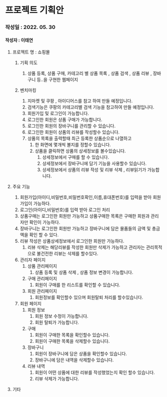 # 프로젝트 기획안

### 작성일 : 2022. 05. 30
#### 작성자 : 이태연
1. 프로젝트 명 : 쇼핑몰
   1. 기획 의도
      1. 상품 등록, 상품 구매, 카테고리 별 상품 목록 , 상품 검색 , 상품 리뷰 , 장바구니 등..을 구현한 웹페이지
      
   2. 벤치마킹
      1. 지마켓 및 쿠팡 , 아이디어스를 참고 하여 만들 예정입니다.
      2. 검색기능은 쿠팡의 카테고리별 검색 기능을 참고하여 만들 예정입니다.
      3. 회원가입 및 로그인이 가능합니다.
      4. 로그인한 회원은 상품 구매가 가능합니다.
      5. 로그인한 회원의 장바구니를 관리할 수 있습니다.
      6. 로그인한 회원이 상품의 리뷰를 작성할수 있습니다.
      7. 상품의 목록을 출력할때 최근 등록한 상품순으로 나열하고 
         1. 한 화면에 몇개씩 볼지를 정할수 있습니다.
         2. 상품을 클릭하면 상품의 상세정보를 볼수있습니다.
            1. 상세정보에서 구매를 할 수 있습니다.
            2. 상세정보에서 장바구니에 담기 기능을 사용할수 있습니다.
            3. 상세정보에서 상품의 리뷰 작성 및 리뷰 삭제 , 리뷰읽기가 가능합니다.

2. 주요 기능
      1. 회원가입(아이디,비밀번호,비밀번호확인,이름,휴대폰번호)를 입력을 받아 회원가입이 가능하다.
      2. 로그인(아이디,비밀번호)를 입력 받아 로그인 처리
      3. 상품구매는 로그인한 회원만 가능하고 상품구매한 목록은 구매한 회원과 관리자만 확인이 가능하다.
      4. 장바구니는 로그인한 회원만 가능하고 장바구니에 담은 물품들의 금액 및 총금액을 확인 할 수 있다.
      5. 리뷰 작성은 상품상세정보에서 로그인한 회원만 가능하다.
         1. 리뷰 삭제는 해당리뷰를 작성한 회원만 삭제가 가능하고 관리자는 관리목적으로 불건전한 리뷰는 삭제를 할수있다.
      6. 관리자 페이지
         1. 상품 관리페이지
            1. 상품 등록 및 상품 삭제 , 상품 정보 변경이 가능합니다.
         2. 구매 관리페이지
            1. 회원이 구매를 한 리스트를 확인할 수 있습니다.
         3. 회원 관리페이지
            1. 회원정보를 확인할수 있으며 회원탈퇴 처리를 할수있습니다.
      7. 회원 페이지
         1. 회원 정보
            1. 회원 정보 수정이 가능합니다.
            2. 회원 탈퇴가 가능합니다.
         2. 구매
            1. 회원이 구매한 목록을 확인할수 있습니다.
            2. 회원이 구매한 목록을 삭제할수 있습니다.
         3. 장바구니
            1. 회원이 장바구니에 담은 상품을 확인할수 있습니다.
            2. 장바구니에 담은 내역을 삭제할수 있습니다.
         4. 리뷰 내역
            1. 회원이 어떤 상품에 대한 리뷰를 작성했었는지 확인 할수 있습니다.
            2. 리뷰 삭제가 가능합니다.

3. 기타 
